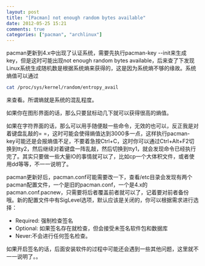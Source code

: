 ```yaml
---
layout: post
title: "[Pacman] not enough random bytes available"
date: 2012-05-25 15:21
comments: true
categories: ["pacman", "archlinux"]
---
```


pacman更新到4.x中出现了认证系统，需要先执行pacman-key --init来生成key，但是这时可能出现not enough random bytes available，后来查了下发现Linux系统生成随机数是根据系统熵来获得的，这是因为系统熵不够的缘故。系统熵值可以通过

```sh
cat /proc/sys/kernel/random/entropy_avail
```

来查看。所谓熵就是系统的混乱程度。

如果你在图形界面的话，那么只要鼠标动几下就可以获得很高的熵值。

如果在字符界面的话，那么可以用手随便敲一些命令，无效的也可以，反正我是对着键盘乱敲的= =，这时可能会使得熵值达到3000多一点，这样执行pacman-key可能还是会报熵值不足，不要着急按Ctrl+C，这时你可以通过Ctrl+Alt+F2切换到tty2，然后继续对着键盘一阵乱敲，然后切换到tty1，就会发现命令已经执行完了。其实只要做一些大量IO的事情就可以了，比如cp一个大体积文件，或者使用dd等等，不一一说明了。

pacman更新好后，pacman.conf可能需要改一下，查看/etc目录会发现有两个pacman配置文件，一个是旧的pacman.conf，一个是4.x的pacman.conf.pacnew，只需要将后者覆盖前者就可以了，记着要对前者备份哦。新的配置文件中有SigLevel选项，默认应该是关闭的，你可以根据需求进行选择：

* Required: 强制检查签名
* Optional: 如果签名存在就检查，但会接受未签名软件包和数据库
* Never:不会进行任何签名检查。

如果开启签名的话，后面安装软件的过程中可能还会遇到一些其他问题，这里就不一一说明了。。
